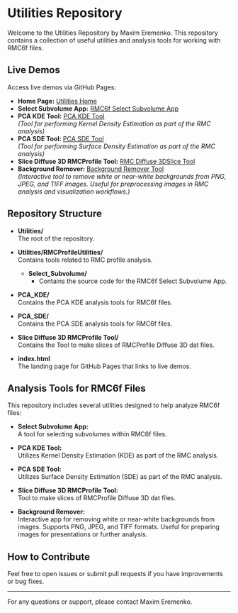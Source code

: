 # Utilities Repository

Welcome to the Utilities Repository by Maxim Eremenko. This repository contains a collection of useful utilities and analysis tools for working with RMC6f files.

## Live Demos

Access live demos via GitHub Pages:

- **Home Page:** [Utilities Home](https://maximeremenko.github.io/Utilities/)
- **Select Subvolume App:** [RMC6f Select Subvolume App](https://maximeremenko.github.io/Utilities/RMCProfileUtilities/Select_Subvolume/RMC6f_Select_Subvolume_App.html)
- **PCA KDE Tool:** [PCA KDE Tool](https://maximeremenko.github.io/Utilities/RMCProfileUtilities/PCA_KDE/PCA_KDE_rmcdisplacements.html)  
  *(Tool for performing Kernel Density Estimation as part of the RMC analysis)*
- **PCA SDE Tool:** [PCA SDE Tool](https://maximeremenko.github.io/Utilities/RMCProfileUtilities/PCA_SDE/PCA_SDE_rmcdisplacements.html)  
  *(Tool for performing Surface Density Estimation as part of the RMC analysis)*
- **Slice Diffuse 3D RMCProfile Tool:** [RMC Diffuse 3DSlice Tool](https://maximeremenko.github.io/Utilities/RMCProfileUtilities/RMCDiffuse3DSlice/SliceDiffuse3DRMC.html)
- **Background Remover:** [Background Remover Tool](https://maximeremenko.github.io/UtilitiesRMCProfileUtilities/Background_Remover/Background_Remover.html)  
  *(Interactive tool to remove white or near-white backgrounds from PNG, JPEG, and TIFF images. Useful for preprocessing images in RMC analysis and visualization workflows.)*

## Repository Structure

- **Utilities/**  
  The root of the repository.

- **Utilities/RMCProfileUtilities/**  
  Contains tools related to RMC profile analysis.
  - **Select_Subvolume/**  
    - Contains the source code for the RMC6f Select Subvolume App.

- **PCA_KDE/**  
  Contains the PCA KDE analysis tools for RMC6f files.

- **PCA_SDE/**  
  Contains the PCA SDE analysis tools for RMC6f files.
- **Slice Diffuse 3D RMCProfile Tool/**  
  Contains the Tool to make slices of RMCProfile Diffuse 3D dat files.
- **index.html**  
  The landing page for GitHub Pages that links to live demos.

## Analysis Tools for RMC6f Files

This repository includes several utilities designed to help analyze RMC6f files:

- **Select Subvolume App:**  
  A tool for selecting subvolumes within RMC6f files.

- **PCA KDE Tool:**  
  Utilizes Kernel Density Estimation (KDE) as part of the RMC analysis.

- **PCA SDE Tool:**  
  Utilizes Surface Density Estimation (SDE) as part of the RMC analysis.

- **Slice Diffuse 3D RMCProfile Tool:**  
  Tool to make slices of RMCProfile Diffuse 3D dat files.

- **Background Remover:**  
  Interactive app for removing white or near-white backgrounds from images. Supports PNG, JPEG, and TIFF formats. Useful for preparing images for presentations or further analysis.

## How to Contribute

Feel free to open issues or submit pull requests if you have improvements or bug fixes.

---

For any questions or support, please contact Maxim Eremenko.
